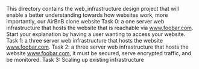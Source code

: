 This directory contains the web_infrastructure design project that will enable a better understanding towards how websites work, more importantly, our AirBnB clone website
Task 0:  a one server web infrastructure that hosts the website that is reachable via www.foobar.com. Start your explanation by having a user wanting to access your website.
Task 1:  a three server web infrastructure that hosts the website www.foobar.com.
Task 2:  a three server web infrastructure that hosts the website www.foobar.com, it must be secured, serve encrypted traffic, and be monitored.
Task 3: Scaling up existing infrastructure
